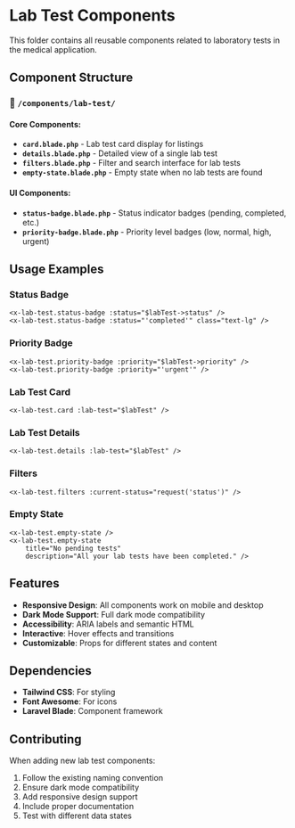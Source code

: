 # Lab Test Components

This folder contains all reusable components related to laboratory tests in the medical application.

## Component Structure

### 📁 `/components/lab-test/`

#### Core Components:
- **`card.blade.php`** - Lab test card display for listings
- **`details.blade.php`** - Detailed view of a single lab test
- **`filters.blade.php`** - Filter and search interface for lab tests
- **`empty-state.blade.php`** - Empty state when no lab tests are found

#### UI Components:
- **`status-badge.blade.php`** - Status indicator badges (pending, completed, etc.)
- **`priority-badge.blade.php`** - Priority level badges (low, normal, high, urgent)

## Usage Examples

### Status Badge
```blade
<x-lab-test.status-badge :status="$labTest->status" />
<x-lab-test.status-badge :status="'completed'" class="text-lg" />
```

### Priority Badge
```blade
<x-lab-test.priority-badge :priority="$labTest->priority" />
<x-lab-test.priority-badge :priority="'urgent'" />
```

### Lab Test Card
```blade
<x-lab-test.card :lab-test="$labTest" />
```

### Lab Test Details
```blade
<x-lab-test.details :lab-test="$labTest" />
```

### Filters
```blade
<x-lab-test.filters :current-status="request('status')" />
```

### Empty State
```blade
<x-lab-test.empty-state />
<x-lab-test.empty-state 
    title="No pending tests" 
    description="All your lab tests have been completed." />
```

## Features

- **Responsive Design**: All components work on mobile and desktop
- **Dark Mode Support**: Full dark mode compatibility
- **Accessibility**: ARIA labels and semantic HTML
- **Interactive**: Hover effects and transitions
- **Customizable**: Props for different states and content

## Dependencies

- **Tailwind CSS**: For styling
- **Font Awesome**: For icons
- **Laravel Blade**: Component framework

## Contributing

When adding new lab test components:
1. Follow the existing naming convention
2. Ensure dark mode compatibility
3. Add responsive design support
4. Include proper documentation
5. Test with different data states
